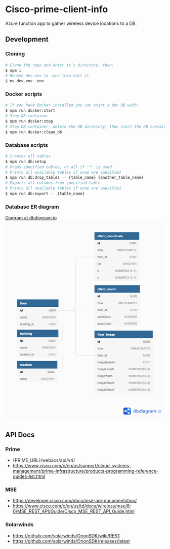 # Cisco-prime-client-info
Azure function app to gather wireless device locations to a DB.

## Development
### Cloning
```sh
# Clone the repo and enter it's directory, then:
$ npm i
# Rename dev.env to .env then edit it
$ mv dev.env .env
```
### Docker scripts
```sh
# If you have Docker installed you can start a dev DB with:
$ npm run docker:start
# Stop DB container 
$ npm run docker:stop
# Stop DB container, delete the DB directory, then start the DB container
$ npm run docker:clean_db
```
### Database scripts
```sh
# Creates all tables
$ npm run db:setup
# Drops specified tables, or all if '*' is used
# Prints all available tables if none are specified
$ npm run db:drop_tables -- {table_name} {another_table_name}
# Exports all columns from specified table
# Prints all available tables if none are specified
$ npm run db:export -- {table_name}
```

### Database ER diagram
[Diagram at dbdiagram.io](https://dbdiagram.io/d/5f4a96be88d052352cb544f3)
![ER-diagram](assets/db-erd.png)

## API Docs
### Prime
 - {PRIME_URL}/webacs/api/v4/
 - https://www.cisco.com/c/en/us/support/cloud-systems-management/prime-infrastructure/products-programming-reference-guides-list.html

### MSE
 - https://developer.cisco.com/docs/mse-api-documentation/
 - https://www.cisco.com/c/en/us/td/docs/wireless/mse/8-0/MSE_REST_API/Guide/Cisco_MSE_REST_API_Guide.html

### Solarwinds
 - https://github.com/solarwinds/OrionSDK/wiki/REST
 - https://github.com/solarwinds/OrionSDK/releases/latest